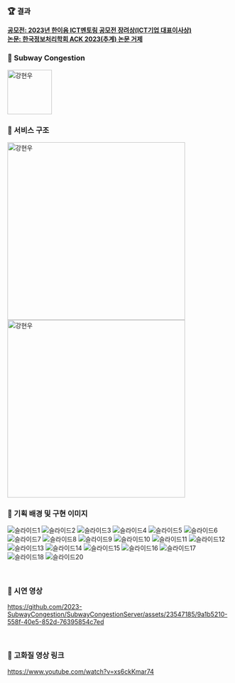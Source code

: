 ### 🏆 결과
[**공모전: 2023년 한이음 ICT멘토링 공모전 장려상(ICT기업 대표이사상)**](https://www.youtube.com/watch?v=b8YuTw5yQ78) <br>
[**논문: 한국정보처리학회 ACK 2023(추계) 논문 거제**](https://kiss.kstudy.com/Detail/Ar?key=4059504)


### 🚎 Subway Congestion
<img src="https://avatars.githubusercontent.com/u/137379087?s=200&v=4" width=100px alt="강현우"/>

### 🚎 서비스 구조
<img src="https://github.com/2023-SubwayCongestion/SubwayCongestionServer/assets/23547185/4a9c84af-3315-495f-8c47-1a97a0b01568" width=400px alt="강현우"/><br>
<img src="https://github.com/2023-SubwayCongestion/SubwayCongestionServer/assets/23547185/2c7f0280-5335-456c-993d-7d172cd46815" width=400px alt="강현우"/>

### 🚎 기획 배경 및 구현 이미지

![슬라이드1](https://github.com/2023-SubwayCongestion/SubwayCongestionServer/assets/23547185/29982ae0-cd62-401d-89ab-a13f47a0280f)
![슬라이드2](https://github.com/2023-SubwayCongestion/SubwayCongestionServer/assets/23547185/bad2d224-5f28-4a8e-ba49-ac352d014adc)
![슬라이드3](https://github.com/2023-SubwayCongestion/SubwayCongestionServer/assets/23547185/1b4e7d3e-95b4-43b6-9a39-831c488e5ed8)
![슬라이드4](https://github.com/2023-SubwayCongestion/SubwayCongestionServer/assets/23547185/f1c95b10-9db8-4581-b2e4-cf35ed70c090)
![슬라이드5](https://github.com/2023-SubwayCongestion/SubwayCongestionServer/assets/23547185/4ea08846-8557-4668-bf10-4b76ecc6ca5a)
![슬라이드6](https://github.com/2023-SubwayCongestion/SubwayCongestionServer/assets/23547185/f8c06b21-7e09-429c-aa15-f606d95ea233)
![슬라이드7](https://github.com/2023-SubwayCongestion/SubwayCongestionServer/assets/23547185/4d698d73-78e4-4d34-a0a0-8a3357d13c4f)
![슬라이드8](https://github.com/2023-SubwayCongestion/SubwayCongestionServer/assets/23547185/ebbc82a9-63ea-4f83-a06e-c2eac8a6e3f9)
![슬라이드9](https://github.com/2023-SubwayCongestion/SubwayCongestionServer/assets/23547185/5e85526f-4b84-4da1-9120-bd530ab25b4b)
![슬라이드10](https://github.com/2023-SubwayCongestion/SubwayCongestionServer/assets/23547185/4dbc8571-9643-4ec9-bb12-2f7a5a8befb1)
![슬라이드11](https://github.com/2023-SubwayCongestion/SubwayCongestionServer/assets/23547185/fdc361a0-cf39-425d-9765-a121f0de1feb)
![슬라이드12](https://github.com/2023-SubwayCongestion/SubwayCongestionServer/assets/23547185/d04de073-042a-4366-95f2-f5bb1641b452)
![슬라이드13](https://github.com/2023-SubwayCongestion/SubwayCongestionServer/assets/23547185/9098343d-917d-4c04-9925-893e4fdbad9e)
![슬라이드14](https://github.com/2023-SubwayCongestion/SubwayCongestionServer/assets/23547185/02f54c79-1c2f-4c30-8190-3e9c7c721790)
![슬라이드15](https://github.com/2023-SubwayCongestion/SubwayCongestionServer/assets/23547185/68261a71-81b6-428e-9874-0e19bae21230)
![슬라이드16](https://github.com/2023-SubwayCongestion/SubwayCongestionServer/assets/23547185/e4c1f68f-4f0c-46f2-a84d-39a57f0f8ac0)
![슬라이드17](https://github.com/2023-SubwayCongestion/SubwayCongestionServer/assets/23547185/f43ad36c-5f0a-4e80-9bd5-5404e203f9d8)
![슬라이드18](https://github.com/2023-SubwayCongestion/SubwayCongestionServer/assets/23547185/65bec89c-fe74-4f8c-9b87-2aeee0f6eadc)
![슬라이드20](https://github.com/2023-SubwayCongestion/SubwayCongestionServer/assets/23547185/486c8166-b8cc-4cce-89b0-53d451c0ee6a)

<br>

### 🚎 시연 영상
https://github.com/2023-SubwayCongestion/SubwayCongestionServer/assets/23547185/9a1b5210-558f-40e5-852d-76395854c7ed


<br>

### 🚎 고화질 영상 링크
https://www.youtube.com/watch?v=xs6ckKmar74

